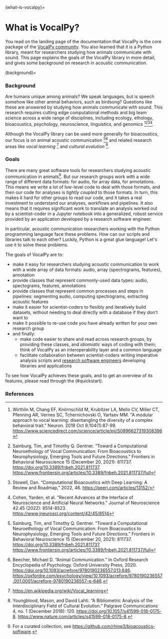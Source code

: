 (what-is-vocalpy)=
# What is VocalPy?

You read on the landing page of the documentation 
that VocalPy is the core package of the [VocalPy community](http://www.vocalpy.org/).
You also learned that it is a Python library,
meant for researchers studying how animals communicate with sound.
This page explains the goals of the VocalPy library in more detail, 
and gives some background on research in acoustic communication.

(background)=
### Background

Are humans unique among animals? 
We speak languages, but is speech somehow like other animal behaviors, such as birdsong? 
Questions like these are answered by studying how animals communicate with sound. 
This research requires cutting edge computational methods and big team science across a wide range of disciplines, 
including ecology, ethology, bioacoustics, psychology, neuroscience, linguistics, and 
genomics [^cite_wir2019][^cite_SainburgGentner2020][^cite_Stowell2022][^cite_Cohenetal2022a]. 

Although the VocalPy library can be used more generally for bioacoustics, 
our focus is on animal acoustic communication [^cite_SainburgGentner2020][^cite_Beecher2020] 
and related research areas like *vocal learning* [^cite_wikipedia]
and *cultural evolution* [^cite_YoungbloodLahti2018].

### Goals

There are many great software tools for researchers studying acoustic communication in animals[^1].
But our research groups work with a wide range of different data formats: for audio, for array data, for annotations. 
This means we write a lot of low-level code to deal with those formats, 
and then our code for analyses is *tightly coupled* to those formats.
In turn, this makes it hard for other groups to read our code, 
and it takes a real investment to understand our analyses, workflows and pipelines.
It also means that it requires significant work to translate an 
analysis worked out by a scientist-coder in a Jupyter notebook 
into a generalized, robust service provided by an application 
developed by a research software engineer.

In particular, acoustic communication researchers working with the Python programming language face these problems. 
How can our scripts and libraries talk to each other?
Luckily, Python is a great glue language! Let's use it to solve these problems.

The goals of VocalPy are to:
- make it easy for researchers studying acoustic communication to work with a wide array of data formats: audio, array (spectrograms, features), annotation
- provide classes that represent commonly-used data types: audio, spectograms, features, annotations
- provide classes that represent common processes and steps in pipelines: segmenting audio, computing spectrograms, 
  extracting acoustic features
- make it easier for scientist-coders to flexibly and iteratively build datasets, 
  without needing to deal directly with a database if they don't want to
- make it possible to re-use code you have already written for your own research group
- and finally: 
  - make code easier to share and read across research groups, by providing these classes, and *idiomiatic* ways 
    of coding with them; think of VocalPy as an interoperability layer and a common language
  - facilitate collaboration between scientist-coders writing imperative analysis scripts and 
    [research software engineers](https://www.nature.com/articles/d41586-022-01516-2) 
    developing libraries and applications

To see how VocalPy achieves these goals, and to get an overview of its features, please read through the (#quickstart).

### References

[^cite_SainburgGentner2020]: Sainburg, Tim, and Timothy Q. Gentner. 
   “Toward a Computational Neuroethology of Vocal Communication: 
   From Bioacoustics to Neurophysiology, Emerging Tools and Future Directions.” 
   Frontiers in Behavioral Neuroscience 15 (December 20, 2021): 811737. https://doi.org/10.3389/fnbeh.2021.811737.
   <https://www.frontiersin.org/articles/10.3389/fnbeh.2021.811737/full>

[^cite_Stowell2022]: Stowell, Dan. 
   “Computational Bioacoustics with Deep Learning: A Review and Roadmap,” 2022, 46.
   <https://peerj.com/articles/13152/>

[^cite_Cohenetal2022a]: Cohen, Yarden, et al. 
   "Recent Advances at the Interface of Neuroscience and Artificial Neural Networks." 
   Journal of Neuroscience 42.45 (2022): 8514-8523.
   <https://www.jneurosci.org/content/42/45/8514>

[^cite_Beecher2020]: Beecher, Michael D. 
   “Animal Communication.” 
   In Oxford Research Encyclopedia of Psychology. 
   Oxford University Press, 2020. <https://doi.org/10.1093/acrefore/9780190236557.013.646>.  
   <https://oxfordre.com/psychology/view/10.1093/acrefore/9780190236557.001.0001/acrefore-9780190236557-e-646>.

[^cite_YoungbloodLahti2018]: Youngblood, Mason, and David Lahti. 
   “A Bibliometric Analysis of the Interdisciplinary Field of Cultural Evolution.” 
   Palgrave Communications 4, no. 1 (December 2018): 120. <https://doi.org/10.1057/s41599-018-0175-8>.
   <https://www.nature.com/articles/s41599-018-0175-8>.

[^cite_wikipedia]: <https://en.wikipedia.org/wiki/Vocal_learning>

[^cite_wir2019]: Wirthlin M, Chang EF, Knörnschild M, Krubitzer LA, Mello CV, Miller CT,
    Pfenning AR, Vernes SC, Tchernichovski O, Yartsev MM.
    "A modular approach to vocal learning: disentangling the diversity of
    a complex behavioral trait." Neuron. 2019 Oct 9;104(1):87-99.
    <https://www.sciencedirect.com/science/article/pii/S0896627319308396>

[^1]: For a curated collection, see <https://github.com/rhine3/bioacoustics-software>.